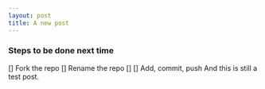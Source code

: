 ```yaml
---
layout: post
title: A new post
---
```


### Steps to be done next time
[] Fork the repo
[] Rename the repo
[] 
[] Add, commit, push
And this is still a test post.

